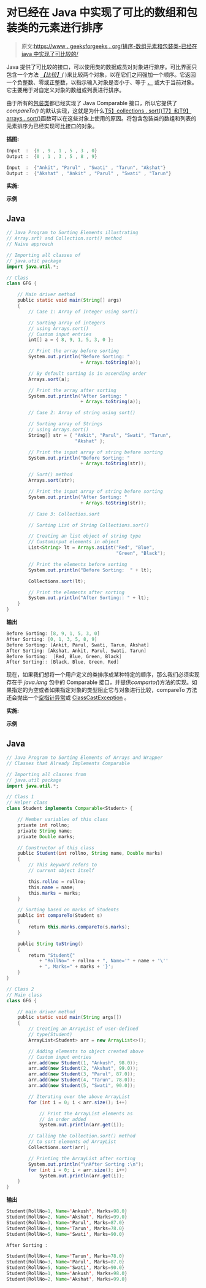 # 对已经在 Java 中实现了可比的数组和包装类的元素进行排序

> 原文:[https://www . geeksforgeeks . org/排序-数组元素和包装类-已经在 java 中实现了可比较的/](https://www.geeksforgeeks.org/sorting-elements-of-arrays-and-wrapper-classes-that-already-implements-comparable-in-java/)

Java 提供了可比较的接口，可以使用类的数据成员对对象进行排序。可比界面只包含一个方法 [*【比较】(*](https://www.geeksforgeeks.org/java-lang-string-compareto/) )来比较两个对象，以在它们之间强加一个顺序。它返回一个负整数、零或正整数，以指示输入对象是否小于、等于 [*、*](https://www.geeksforgeeks.org/java-lang-string-compareto/) 或大于当前对象。它主要用于对自定义对象的数组或列表进行排序。

由于所有的[包装类](https://www.geeksforgeeks.org/wrapper-classes-java/)都已经实现了 Java Comparable 接口，所以它提供了 *compareTo()* 的默认实现，这就是为什么[T5】collections . sort()T7】和](https://www.geeksforgeeks.org/collections-sort-java-examples/)[T9】arrays . sort()](https://www.geeksforgeeks.org/arrays-sort-in-java-with-examples/)函数可以在这些对象上使用的原因。将包含包装类的数组和列表的元素排序为已经实现可比接口的对象。

**插图:**

```java
Input  :  {8 , 9 , 1 , 5 , 3 , 0}
Output :  {0 , 1 , 3 , 5 , 8 , 9}

Input  :  {"Ankit", "Parul" , "Swati" , "Tarun", "Akshat"}
Output :  {"Akshat" , "Ankit" , "Parul" , "Swati" , "Tarun"}
```

**实施:**

**示例**

## Java

```java
// Java Program to Sorting Elements illustrating
// Array.srt) and Collection.sort() method
// Naive approach

// Importing all classes of
// java.util package
import java.util.*;

// Class
class GFG {

    // Main driver method
    public static void main(String[] args)
    {
        // Case 1: Array of Integer using sort()

        // Sorting array of integers
        // using Arrays.sort()
        // Custom input entries
        int[] a = { 8, 9, 1, 5, 3, 0 };

        // Print the array before sorting
        System.out.println("Before Sorting: "
                           + Arrays.toString(a));

        // By default sorting is in ascending order
        Arrays.sort(a);

        // Print the array after sorting
        System.out.println("After Sorting: "
                           + Arrays.toString(a));

        // Case 2: Array of string using sort()

        // Sorting array of Strings
        // using Arrays.sort()
        String[] str = { "Ankit", "Parul", "Swati", "Tarun",
                         "Akshat" };

        // Print the input array of string before sorting
        System.out.println("Before Sorting: "
                           + Arrays.toString(str));

        // Sort() method
        Arrays.sort(str);

        // Print the input array of string before sorting
        System.out.println("After Sorting: "
                           + Arrays.toString(str));

        // Case 3: Collectios.sort

        // Sorting List of String Collections.sort()

        // Creating an list object of string type
        // Custominput elements in object
        List<String> lt = Arrays.asList("Red", "Blue",
                                        "Green", "Black");

        // Print the elements before sorting
        System.out.println("Before Sorting:  " + lt);

        Collections.sort(lt);

        // Print the elements after sorting
        System.out.println("After Sorting:: " + lt);
    }
}
```

**输出**

```java
Before Sorting: [8, 9, 1, 5, 3, 0]
After Sorting: [0, 1, 3, 5, 8, 9]
Before Sorting: [Ankit, Parul, Swati, Tarun, Akshat]
After Sorting: [Akshat, Ankit, Parul, Swati, Tarun]
Before Sorting:  [Red, Blue, Green, Black]
After Sorting:: [Black, Blue, Green, Red]
```

现在，如果我们想将一个用户定义的类排序成某种特定的顺序，那么我们必须实现存在于 *java.lang* 包中的 Comparable 接口，并提供*comparto(*)方法的实现。如果指定的为空或者如果指定对象的类型阻止它与对象进行比较，compareTo 方法还会抛出一个[空指针异常](https://www.geeksforgeeks.org/null-pointer-exception-in-java/)或 [ClassCastException](https://www.geeksforgeeks.org/how-to-fix-java-lang-classcastexception-in-treeset/) 。

**实施:**

**示例**

## Java

```java
// Java Program to Sorting Elements of Arrays and Wrapper
// Classes that Already Implements Comparable

// Importing all classes from
// java.util package
import java.util.*;

// Class 1
// Helper class
class Student implements Comparable<Student> {

    // Member variables of this class
    private int rollno;
    private String name;
    private Double marks;

    // Constructor of this class
    public Student(int rollno, String name, Double marks)
    {
        // This keyword refers to
        // current object itself

        this.rollno = rollno;
        this.name = name;
        this.marks = marks;
    }

    // Sorting based on marks of Students
    public int compareTo(Student s)
    {
        return this.marks.compareTo(s.marks);
    }

    public String toString()
    {
        return "Student{"
            + "RollNo=" + rollno + ", Name='" + name + '\''
            + ", Marks=" + marks + '}';
    }
}

// Class 2
// Main class
class GFG {

    // main driver method
    public static void main(String args[])
    {
        // Creating an ArrayList of user-defined
        // type(Student)
        ArrayList<Student> arr = new ArrayList<>();

        // Adding elements to object created above
        // Custom input entries
        arr.add(new Student(1, "Ankush", 98.0));
        arr.add(new Student(2, "Akshat", 99.0));
        arr.add(new Student(3, "Parul", 87.0));
        arr.add(new Student(4, "Tarun", 78.0));
        arr.add(new Student(5, "Swati", 90.0));

        // Iterating over the above ArrayList
        for (int i = 0; i < arr.size(); i++)

            // Print the ArrayList elements as
            // in order added
            System.out.println(arr.get(i));

        // Calling the Collection.sort() method
        // to sort elements od ArrayList
        Collections.sort(arr);

        // Printing the ArrayList after sorting
        System.out.println("\nAfter Sorting :\n");
        for (int i = 0; i < arr.size(); i++)
            System.out.println(arr.get(i));
    }
}
```

**输出**

```java
Student{RollNo=1, Name='Ankush', Marks=98.0}
Student{RollNo=2, Name='Akshat', Marks=99.0}
Student{RollNo=3, Name='Parul', Marks=87.0}
Student{RollNo=4, Name='Tarun', Marks=78.0}
Student{RollNo=5, Name='Swati', Marks=90.0}

After Sorting :

Student{RollNo=4, Name='Tarun', Marks=78.0}
Student{RollNo=3, Name='Parul', Marks=87.0}
Student{RollNo=5, Name='Swati', Marks=90.0}
Student{RollNo=1, Name='Ankush', Marks=98.0}
Student{RollNo=2, Name='Akshat', Marks=99.0}
```